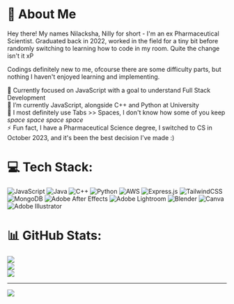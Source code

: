 # 💫 About Me

Hey there! My names Nilacksha, Nilly for short - I'm an ex Pharmaceutical Scientist. Graduated back in 2022, worked in the field for a tiny bit before randomly switching to learning how to code in my room. Quite the change isn't it xP

Codings definitely new to me, ofcourse there are some difficulty parts, but nothing I haven't enjoyed learning and implementing. 

🔭 Currently focused on JavaScript with a goal to understand Full Stack Development<br>🌱 I’m currently JavaScript, alongside C++ and Python at University<br>💬 I most definitely use Tabs >> Spaces, I don't know how some of you keep *space space space space*<br>⚡ Fun fact, I have a Pharmaceutical Science degree, I switched to CS in October 2023, and it's been the best decision I've made :)


# 💻 Tech Stack:
![JavaScript](https://img.shields.io/badge/javascript-%23323330.svg?style=for-the-badge&logo=javascript&logoColor=%23F7DF1E) ![Java](https://img.shields.io/badge/java-%23ED8B00.svg?style=for-the-badge&logo=openjdk&logoColor=white) ![C++](https://img.shields.io/badge/c++-%2300599C.svg?style=for-the-badge&logo=c%2B%2B&logoColor=white) ![Python](https://img.shields.io/badge/python-3670A0?style=for-the-badge&logo=python&logoColor=ffdd54) ![AWS](https://img.shields.io/badge/AWS-%23FF9900.svg?style=for-the-badge&logo=amazon-aws&logoColor=white) ![Express.js](https://img.shields.io/badge/express.js-%23404d59.svg?style=for-the-badge&logo=express&logoColor=%2361DAFB) ![TailwindCSS](https://img.shields.io/badge/tailwindcss-%2338B2AC.svg?style=for-the-badge&logo=tailwind-css&logoColor=white) ![MongoDB](https://img.shields.io/badge/MongoDB-%234ea94b.svg?style=for-the-badge&logo=mongodb&logoColor=white) ![Adobe After Effects](https://img.shields.io/badge/Adobe%20After%20Effects-9999FF.svg?style=for-the-badge&logo=Adobe%20After%20Effects&logoColor=white) ![Adobe Lightroom](https://img.shields.io/badge/Adobe%20Lightroom-31A8FF.svg?style=for-the-badge&logo=Adobe%20Lightroom&logoColor=white) ![Blender](https://img.shields.io/badge/blender-%23F5792A.svg?style=for-the-badge&logo=blender&logoColor=white) ![Canva](https://img.shields.io/badge/Canva-%2300C4CC.svg?style=for-the-badge&logo=Canva&logoColor=white) ![Adobe Illustrator](https://img.shields.io/badge/adobe%20illustrator-%23FF9A00.svg?style=for-the-badge&logo=adobe%20illustrator&logoColor=white)
# 📊 GitHub Stats:
![](https://github-readme-stats.vercel.app/api?username=NillyDhane&theme=swift&hide_border=false&include_all_commits=false&count_private=false)<br/>
![](https://github-readme-streak-stats.herokuapp.com/?user=NillyDhane&theme=swift&hide_border=false)<br/>
![](https://github-readme-stats.vercel.app/api/top-langs/?username=NillyDhane&theme=swift&hide_border=false&include_all_commits=false&count_private=false&layout=compact)

---
[![](https://visitcount.itsvg.in/api?id=NillyDhane&icon=8&color=12)](https://visitcount.itsvg.in)

<!-- Proudly created with GPRM ( https://gprm.itsvg.in ) -->
